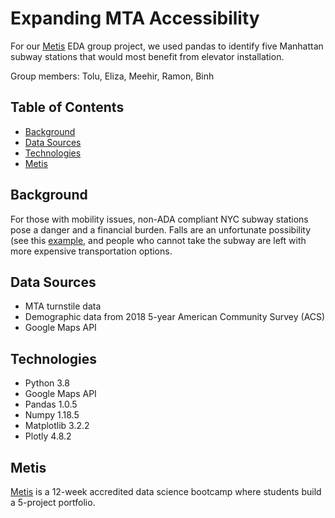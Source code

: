 # Expanding MTA Accessibility

For our [Metis](https://www.thisismetis.com/data-science-bootcamps) EDA group project, we used pandas to identify five Manhattan subway stations that would most benefit from elevator installation. 

Group members: Tolu, Eliza, Meehir, Ramon, Binh

## Table of Contents

* [Background](#background)
* [Data Sources](#data-sources)
* [Technologies](#technologies)
* [Metis](#metis)

## Background

For those with mobility issues, non-ADA compliant NYC subway stations pose a danger and a financial burden. Falls are an unfortunate possibility (see this [example](https://www.nytimes.com/2019/01/29/nyregion/mom-subway-stairs-death-malaysia-goodson.html), and people who cannot take the subway are left with more expensive transportation options. 

## Data Sources

* MTA turnstile data
* Demographic data from 2018 5-year American Community Survey (ACS)
* Google Maps API 

## Technologies

* Python 3.8
* Google Maps API
* Pandas 1.0.5
* Numpy 1.18.5
* Matplotlib 3.2.2
* Plotly 4.8.2

## Metis

[Metis](https://www.thisismetis.com/data-science-bootcamps) is a 12-week accredited data science bootcamp where students build a 5-project portfolio. 
